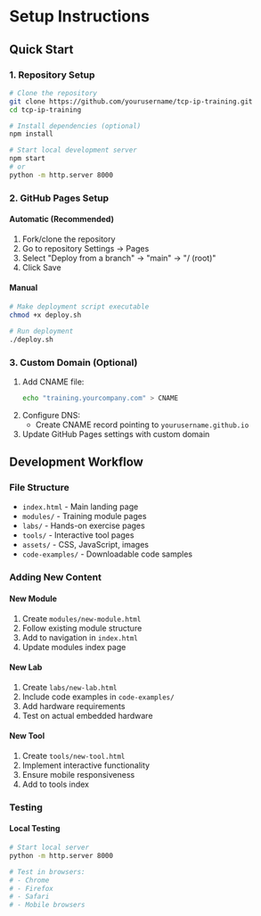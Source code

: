 # Setup Instructions

## Quick Start

### 1. Repository Setup
```bash
# Clone the repository
git clone https://github.com/yourusername/tcp-ip-training.git
cd tcp-ip-training

# Install dependencies (optional)
npm install

# Start local development server
npm start
# or
python -m http.server 8000
```

### 2. GitHub Pages Setup

#### Automatic (Recommended)
1. Fork/clone the repository
2. Go to repository Settings → Pages
3. Select "Deploy from a branch" → "main" → "/ (root)"
4. Click Save

#### Manual
```bash
# Make deployment script executable
chmod +x deploy.sh

# Run deployment
./deploy.sh
```

### 3. Custom Domain (Optional)
1. Add CNAME file:
   ```bash
   echo "training.yourcompany.com" > CNAME
   ```
2. Configure DNS:
   - Create CNAME record pointing to `yourusername.github.io`
3. Update GitHub Pages settings with custom domain

## Development Workflow

### File Structure
- `index.html` - Main landing page
- `modules/` - Training module pages
- `labs/` - Hands-on exercise pages
- `tools/` - Interactive tool pages
- `assets/` - CSS, JavaScript, images
- `code-examples/` - Downloadable code samples

### Adding New Content

#### New Module
1. Create `modules/new-module.html`
2. Follow existing module structure
3. Add to navigation in `index.html`
4. Update modules index page

#### New Lab
1. Create `labs/new-lab.html`
2. Include code examples in `code-examples/`
3. Add hardware requirements
4. Test on actual embedded hardware

#### New Tool
1. Create `tools/new-tool.html`
2. Implement interactive functionality
3. Ensure mobile responsiveness
4. Add to tools index

### Testing

#### Local Testing
```bash
# Start local server
python -m http.server 8000

# Test in browsers:
# - Chrome
# - Firefox
# - Safari
# - Mobile browsers
